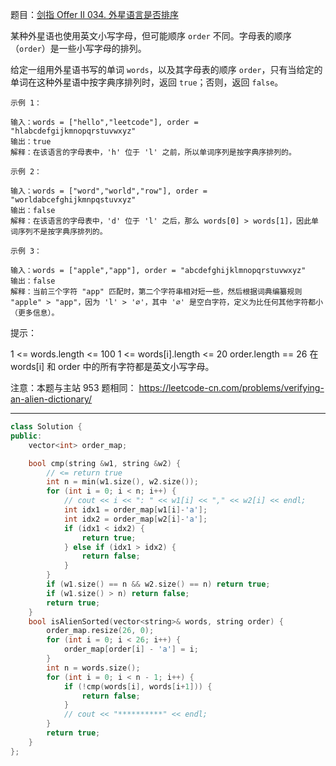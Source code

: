 题目：[剑指 Offer II 034. 外星语言是否排序](https://leetcode.cn/problems/lwyVBB/)

某种外星语也使用英文小写字母，但可能顺序 `order` 不同。字母表的顺序（`order`）是一些小写字母的排列。

给定一组用外星语书写的单词 `words`，以及其字母表的顺序 `order`，只有当给定的单词在这种外星语中按字典序排列时，返回 `true`；否则，返回 `false`。

```
示例 1：

输入：words = ["hello","leetcode"], order = "hlabcdefgijkmnopqrstuvwxyz"
输出：true
解释：在该语言的字母表中，'h' 位于 'l' 之前，所以单词序列是按字典序排列的。

示例 2：

输入：words = ["word","world","row"], order = "worldabcefghijkmnpqstuvxyz"
输出：false
解释：在该语言的字母表中，'d' 位于 'l' 之后，那么 words[0] > words[1]，因此单词序列不是按字典序排列的。

示例 3：

输入：words = ["apple","app"], order = "abcdefghijklmnopqrstuvwxyz"
输出：false
解释：当前三个字符 "app" 匹配时，第二个字符串相对短一些，然后根据词典编纂规则 "apple" > "app"，因为 'l' > '∅'，其中 '∅' 是空白字符，定义为比任何其他字符都小（更多信息）。
```

提示：

1 <= words.length <= 100
1 <= words[i].length <= 20
order.length == 26
在 words[i] 和 order 中的所有字符都是英文小写字母。

注意：本题与主站 953 题相同： https://leetcode-cn.com/problems/verifying-an-alien-dictionary/

---

```c++
class Solution {
public:
    vector<int> order_map;

    bool cmp(string &w1, string &w2) {
        // <= return true
        int n = min(w1.size(), w2.size());
        for (int i = 0; i < n; i++) {
            // cout << i << ": " << w1[i] << "," << w2[i] << endl;
            int idx1 = order_map[w1[i]-'a'];
            int idx2 = order_map[w2[i]-'a'];
            if (idx1 < idx2) {
                return true;
            } else if (idx1 > idx2) {
                return false;
            }
        }
        if (w1.size() == n && w2.size() == n) return true;
        if (w1.size() > n) return false;
        return true;
    }
    bool isAlienSorted(vector<string>& words, string order) {
        order_map.resize(26, 0);
        for (int i = 0; i < 26; i++) {
            order_map[order[i] - 'a'] = i;
        }
        int n = words.size();
        for (int i = 0; i < n - 1; i++) {
            if (!cmp(words[i], words[i+1])) {
                return false;
            }
            // cout << "**********" << endl;
        }
        return true;
    }
};
```

